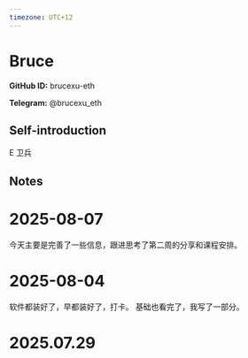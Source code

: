 ```yaml
---
timezone: UTC+12
---
```


# Bruce

**GitHub ID:** brucexu-eth

**Telegram:** @brucexu_eth

## Self-introduction

E 卫兵

## Notes

<!-- Content_START -->
# 2025-08-07

今天主要是完善了一些信息，跟进思考了第二周的分享和课程安排。

# 2025-08-04

软件都装好了，早都装好了，打卡。
基础也看完了，我写了一部分。


# 2025.07.29


<!-- Content_END -->
